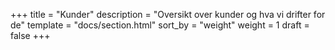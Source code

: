 +++
title = "Kunder"
description = "Oversikt over kunder og hva vi drifter for de"
template = "docs/section.html"
sort_by = "weight"
weight = 1
draft = false
+++
